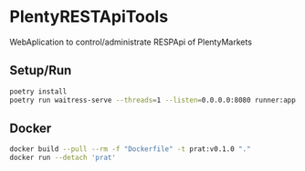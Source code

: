# PlentyRESTApiTools

WebAplication to control/administrate RESPApi of PlentyMarkets

## Setup/Run

```bash
poetry install
poetry run waitress-serve --threads=1 --listen=0.0.0.0:8080 runner:app
```

## Docker

```bash
docker build --pull --rm -f "Dockerfile" -t prat:v0.1.0 "."
docker run --detach 'prat'
```
